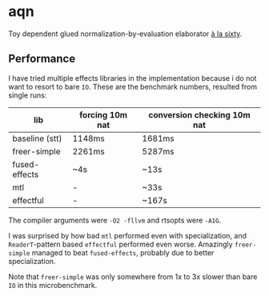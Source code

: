 # aqn

Toy dependent glued normalization-by-evaluation elaborator [à la sixty](https://gist.github.com/AndrasKovacs/a0e0938113b193d6b9c1c0620d853784).

## Performance

I have tried multiple effects libraries in the implementation because i do not want to resort to bare `IO`. These are the benchmark numbers, resulted from single runs:

| lib            | forcing 10m nat | conversion checking 10m nat |
| -------------- | --------------- | --------------------------- |
| baseline (stt) | 1148ms          | 1681ms                      |
| freer-simple   | 2261ms          | 5287ms                      |
| fused-effects  | ~4s             | ~13s                        |
| mtl            | -               | ~33s                        |
| effectful      | -               | ~167s                       |

The compiler arguments were `-O2 -fllvm` and rtsopts were `-A1G`.

I was surprised by how bad `mtl` performed even with specialization, and `ReaderT`-pattern based `effectful` performed even worse. Amazingly `freer-simple` managed to beat `fused-effects`, probably due to better specialization.

Note that `freer-simple` was only somewhere from 1x to 3x slower than bare `IO` in this microbenchmark.
